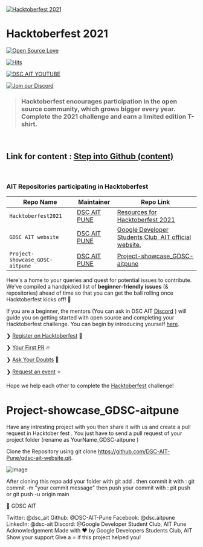 [![Hacktoberfest 2021](./assets/logo1.png)](https://vinitshahdeo.dev/hacktoberfest-2021)
# Hacktoberfest 2021

[![Open Source Love](https://badges.frapsoft.com/os/v2/open-source.svg?v=103)](https://github.com/DSC-AIT-Pune) 

[![Hits](https://hits.seeyoufarm.com/api/count/incr/badge.svg?url=https%3A%2F%2Fgithub.com%2FDSC-AIT-Pune%2FProject-showcase_GDSC-aitpune&count_bg=%23DD8524&title_bg=%23555555&icon=github.svg&icon_color=%23E7E7E7&title=visitors&edge_flat=false)](https://github.com/DSC-AIT-Pune)

[![DSC AIT YOUTUBE](https://img.shields.io/youtube/channel/views/UCjw9RT5WEKOWSob1f4oiqdQ?style=social)](https://www.youtube.com/channel/UCjw9RT5WEKOWSob1f4oiqdQ) 

[![Join our Discord](https://img.shields.io/badge/Join-Discord-8CA1A5?logo=discord&logoColor=blue)](https://discord.gg/mFbbbP7w)

> ### Hacktoberfest encourages participation in the open source community, which grows bigger every year. Complete the 2021 challenge and earn a limited edition T-shirt.
<br>

## Link for content : [Step into Github (content) ](https://whimsical.com/gitbranches-3DP5Hsv3VZbybWcQ4mP6NR)

<br>

### AIT Repositories participating in Hacktoberfest

| Repo Name  | Maintainer | Repo Link   |
|---|---|---|
| `Hacktoberfest2021`  | [DSC AIT PUNE](https://github.com/DSC-AIT-Pune)  | [Resources for Hacktoberfest 2021](https://github.com/DSC-AIT-Pune/Hacktoberfest2021)  |
| `GDSC AIT website`  | [DSC AIT PUNE](https://github.com/DSC-AIT-Pune)  | [Google Developer Students Club, AIT official website.](https://github.com/DSC-AIT-Pune/gdsc-ait-website)  |
| `Project-showcase_GDSC-aitpune`  | [DSC AIT PUNE](https://github.com/DSC-AIT-Pune)  | [Project-showcase_GDSC-aitpune](https://github.com/DSC-AIT-Pune/Project-showcase_GDSC-aitpune)  |

Here's a home to your queries and quest for potential issues to contribute. We've compiled a handpicked list of **beginner-friendly issues** (& repositories) ahead of time so that you can get the ball rolling once Hacktoberfest kicks off! 🚀 

If you are a beginner, the mentors (You can ask in DSC AIT [Discord](https://discord.gg/KzD4SWsr) ) will guide you on getting started with open source and completing your Hacktoberfest challenge. You can begin by introducing yourself [here](https://discord.gg/PHdTuSKS).

 
❯ [Register on Hacktoberfest](https://hacktoberfest.digitalocean.com/) 👀

❯ [Your First PR](#your-first-pr) 🔥

❯ [Ask Your Doubts](https://discord.gg/KzD4SWsr) 💬

❯ [Request an event](https://discord.gg/PHdTuSKS) ⭐

Hope we help each other to complete the [Hacktoberfest](https://hacktoberfest.digitalocean.com/) challenge!

# Project-showcase_GDSC-aitpune

Have any intresting project with you then share it with us and create a pull request in Hacktober fest . You just have to send a pull request of your project folder (rename as YourName_GDSC-aitpune )
 
Clone the Repository using git clone https://github.com/DSC-AIT-Pune/gdsc-ait-website.git.

![image](https://user-images.githubusercontent.com/76676218/136141311-afb3c2ee-47db-4e20-8314-36964bc84f7a.png)

After cloning this repo add your folder with git add .
then commit it with : git commit -m "your commit message"
then push your commit with : pit push or git push -u origin main

 
  
  
  
👤 GDSC AIT

Twitter: @dsc_ait
Github: @DSC-AIT-Pune
Facebook: @dsc.aitpune
LinkedIn: @dsc-ait
Discord: @Google Developer Student Club, AIT Pune
Acknowledgement
Made with ♥ by Google Developers Students Club, AIT
Show your support
Give a ⭐️ if this project helped you!
 
